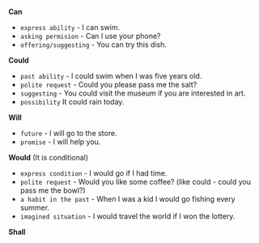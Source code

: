 **Can** 
- `express ability` - I can swim.
- `asking permision` - Can I use your phone?
- `offering/suggesting` - You can try this dish.

**Could** 
- `past ability` - I could swim when I was five years old.
- `polite request` - Could you please pass me the salt?
- `suggesting` - You could visit the museum if you are interested in art.
- `possibility` It could rain today.
        
**Will**
- `future` - I will go to the store.
- `promise` - I will help you.

**Would** (It is conditional)
- `express condition` - I would go if I had time.
- `polite request` - Would you like some coffee? (like could - could you pass me the bowl?)
- `a habit in the past` - When I was a kid I would go fishing every summer.
- `imagined situation` - I would travel the world if I won the lottery.

**Shall**